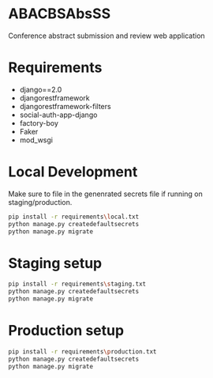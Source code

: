 # ABACBSAbsSS
Conference abstract submission and review web application

# Requirements
- django==2.0
- djangorestframework
- djangorestframework-filters
- social-auth-app-django
- factory-boy
- Faker
- mod_wsgi

# Local Development
Make sure to file in the genenrated secrets file if running on staging/production.

```bash
pip install -r requirements\local.txt
python manage.py createdefaultsecrets
python manage.py migrate
```

# Staging setup
```bash
pip install -r requirements\staging.txt
python manage.py createdefaultsecrets
python manage.py migrate
```

# Production setup
```bash
pip install -r requirements\production.txt
python manage.py createdefaultsecrets
python manage.py migrate
```

